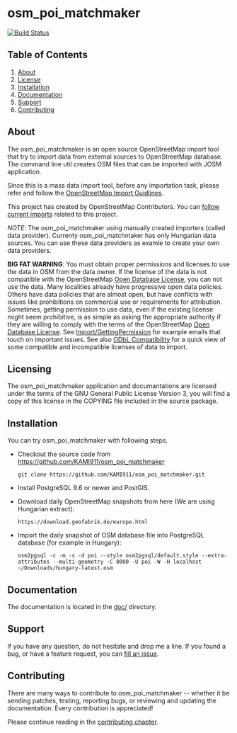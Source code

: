 # osm_poi_matchmaker

[![Build Status](https://api.travis-ci.org/KAMI911/osm_poi_matchmaker.svg?branch=master)](https://travis-ci.org/KAMI911/osm_poi_matchmaker/)

## Table of Contents

1. [About][About]
2. [License][License]
3. [Installation][Installation]
4. [Documentation][Documentation]
5. [Support][Support]
6. [Contributing][Contributing]

## About

The osm_poi_matchmaker is an open source OpenStreetMap import tool that try to import data
from external sources to OpenStreetMap database. The command line util creates OSM files
that can be imported with JOSM application.

Since this is a mass data import tool, before any importation task, please refer and follow
the [OpenStreetMap Import Guidlines](https://wiki.openstreetmap.org/wiki/Import/Guidelines).

This project has created by OpenStreetMap Contributors. You can [follow current imports](https://wiki.openstreetmap.org/wiki/WikiProject_Hungary/Import%C3%A1l%C3%A1s/POI_adatok)
related to this project.

*NOTE*: The osm_poi_matchmaker using manually created importers (called data provider). Currenty
osm_poi_matchmaker has only Hungarian data sources. You can use these data providers as examle
to create your own data providers.

**BIG FAT WARNING**: You must obtain proper permissions and licenses to use the data in OSM from the
data owner. If the license of the data is not compatible with the OpenStreetMap [Open Database License](https://wiki.openstreetmap.org/wiki/Open_Database_License),
you can not use the data. Many localities already have progressive open data policies.
Others have data policies that are almost open, but have conflicts with issues like prohibitions
on commercial use or requirements for attribution. Sometimes, getting permission to use data, even
if the existing license might seem prohibitive, is as simple as asking the appropriate authority if
they are willing to comply with the terms of the OpenStreetMap [Open Database License](https://wiki.openstreetmap.org/wiki/Open_Database_License). See
[Import/GettingPermission](https://wiki.openstreetmap.org/wiki/Import/GettingPermission) for example emails that touch on important issues. See also [ODbL
Compatibility](https://wiki.openstreetmap.org/wiki/Import/ODbL_Compatibility) for a quick view of some compatible and incompatible licenses of data to import.

## Licensing

The osm_poi_matchmaker application and documantations are licensed under the terms of the GNU
General Public License Version 3, you will find a copy of this license in the
COPYING file included in the source package.

## Installation

You can try osm_poi_matchmaker with following steps.

* Checkout the source code from <https://github.com/KAMI911/osm_poi_matchmaker>

      git clone https://github.com/KAMI911/osm_poi_matchmaker.git

* Install PostgreSQL 9.6 or newer and PostGIS.

* Download daily OpenStreetMap snapshots from here (We are using Hungarian extract):

      https://download.geofabrik.de/europe.html

* Import the daily snapshot of OSM database file into PostgreSQL database (for example in Hungary):

      osm2pgsql -c -m -s -d poi --style osm2pgsql/default.style --extra-attributes --multi-geometry -C 8000 -U poi -W -H localhost ~/Downloads/hungary-latest.osm

## Documentation

The documentation is located in the [doc/](doc/) directory.

## Support

If you have any question, do not hesitate and drop me a line.
If you found a bug, or have a feature request, you can [fill an issue](https://github.com/KAMI911/osm_poi_matchmaker/issues).

## Contributing

There are many ways to contribute to osm_poi_matchmaker -- whether it be sending patches,
testing, reporting bugs, or reviewing and updating the documentation. Every
contribution is appreciated!

Please continue reading in the [contributing chapter](CONTRIBUTING.md).

<!-- TOC URLs -->
[About]: #about
[License]: #license
[Installation]: #installation
[Documentation]: #documentation
[Support]: #support
[Contributing]: #contributing

